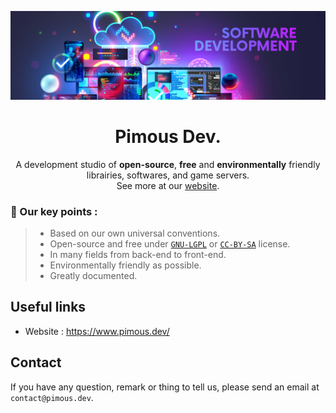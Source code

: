 [![Pimous background image (Redirecting to our website's home page)](/Content/Images/PimousDev_banner.jpg)
](https://www.pimous.dev)
<div align="center">

# Pimous Dev.
A development studio of **open-source**, **free** and **environmentally** friendly librairies, softwares, and game servers.<br>See more at our [website](https://www.pimous.dev).
</div>

### 📜 Our key points :
>- Based on our own universal conventions.
>- Open-source and free under [`GNU-LGPL`](https://choosealicense.com/licenses/lgpl-3.0/) or [`CC-BY-SA`](https://choosealicense.com/licenses/cc-by-sa-4.0/) license.
>- In many fields from back-end to front-end.
>- Environmentally friendly as possible.
>- Greatly documented.

## Useful links
- Website : https://www.pimous.dev/

## Contact
If you have any question, remark or thing to tell us, please send an email at `contact@pimous.dev`.